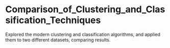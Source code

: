 # Comparison_of_Clustering_and_Classification_Techniques
Explored the modern clustering and classification algorithms, and applied them to two different datasets, comparing results.
